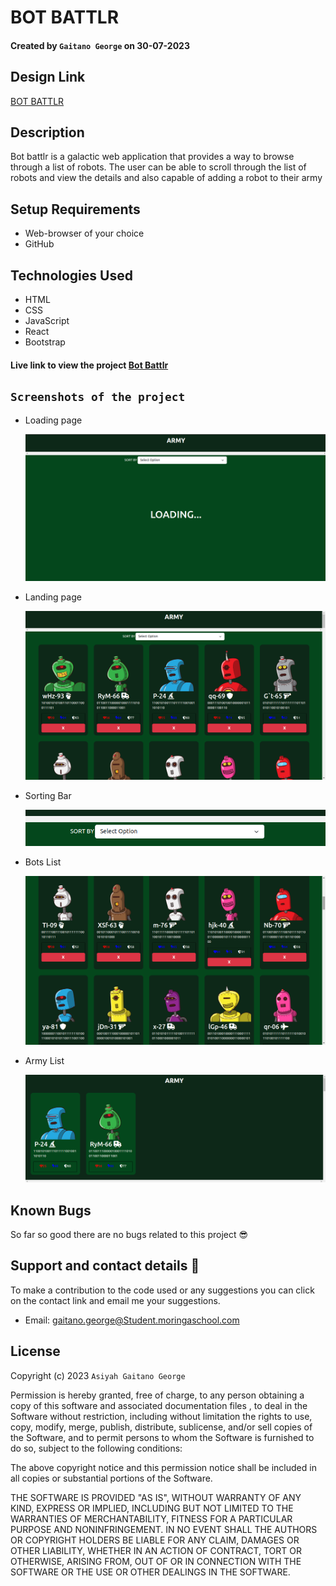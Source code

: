 # BOT BATTLR

#### Created by `Gaitano George` on 30-07-2023

## Design Link

[BOT BATTLR](https://github.com/Gaitano123/phase2botbattlr)

## Description

Bot battlr is a galactic web application that provides a way to browse through a list of robots. The user can be able to scroll through the list of robots and view the details and also capable of adding a robot to their army


## Setup Requirements

- Web-browser of your choice
- GitHub

## Technologies Used

- HTML
- CSS
- JavaScript
- React
- Bootstrap

#### Live link to view the project <a href="https://sprightly-frangipane-d0c653.netlify.app/">Bot Battlr</a>

## `Screenshots of the project`

- Loading page

  <img src="Images/Screenshot from 2023-07-30 22-18-29.png">

- Landing page

  <img src="Images/Screenshot from 2023-07-30 21-45-58.png">

- Sorting Bar

  <img src="Images/Screenshot from 2023-07-30 21-46-22.png">

- Bots List

  <img src="Images/Screenshot from 2023-07-30 21-47-02.png">

- Army List

  <img src="Images/Screenshot from 2023-07-30 21-46-47.png">


## Known Bugs

So far so good there are no bugs related to this project 😎

## Support and contact details 🙂

To make a contribution to the code used or any suggestions you can click on the contact link and email me your suggestions.

- Email: gaitano.george@Student.moringaschool.com

## License

Copyright (c) 2023 `Asiyah Gaitano George`

Permission is hereby granted, free of charge, to any person obtaining a copy
of this software and associated documentation files , to deal
in the Software without restriction, including without limitation the rights
to use, copy, modify, merge, publish, distribute, sublicense, and/or sell
copies of the Software, and to permit persons to whom the Software is
furnished to do so, subject to the following conditions:

The above copyright notice and this permission notice shall be included in all
copies or substantial portions of the Software.

THE SOFTWARE IS PROVIDED "AS IS", WITHOUT WARRANTY OF ANY KIND, EXPRESS OR
IMPLIED, INCLUDING BUT NOT LIMITED TO THE WARRANTIES OF MERCHANTABILITY,
FITNESS FOR A PARTICULAR PURPOSE AND NONINFRINGEMENT. IN NO EVENT SHALL THE
AUTHORS OR COPYRIGHT HOLDERS BE LIABLE FOR ANY CLAIM, DAMAGES OR OTHER
LIABILITY, WHETHER IN AN ACTION OF CONTRACT, TORT OR OTHERWISE, ARISING FROM,
OUT OF OR IN CONNECTION WITH THE SOFTWARE OR THE USE OR OTHER DEALINGS IN THE
SOFTWARE.